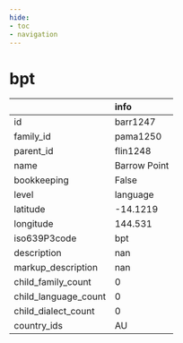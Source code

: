 ```yaml
---
hide:
- toc
- navigation
---
```

# bpt
|                      | info         |
|:---------------------|:-------------|
| id                   | barr1247     |
| family_id            | pama1250     |
| parent_id            | flin1248     |
| name                 | Barrow Point |
| bookkeeping          | False        |
| level                | language     |
| latitude             | -14.1219     |
| longitude            | 144.531      |
| iso639P3code         | bpt          |
| description          | nan          |
| markup_description   | nan          |
| child_family_count   | 0            |
| child_language_count | 0            |
| child_dialect_count  | 0            |
| country_ids          | AU           |